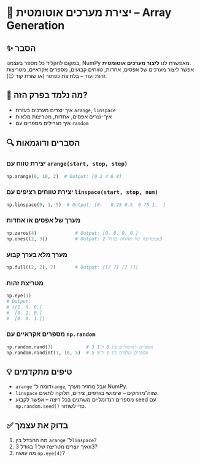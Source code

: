 # 📘 יצירת מערכים אוטומטית – Array Generation

## ✨ הסבר

במקום להקליד כל מספר בעצמנו, NumPy מאפשרת לנו **ליצור מערכים אוטומטית**.  
אפשר ליצור מערכים של אפסים, אחדות, טווחים קבועים, מספרים אקראיים, מטריצות זהות ועוד – בלחיצת כפתור (או שורת קוד 😉).

## 🧠 מה נלמד בפרק הזה?
- איך יוצרים מערכים בעזרת `arange`, `linspace`
- איך יוצרים אפסים, אחדות, מטריצות מלאות
- איך מגרילים מספרים עם `random`

## 🔍 הסברים ודוגמאות

### יצירת טווח עם `arange(start, stop, step)`
```python
np.arange(0, 10, 2)  # Output: [0 2 4 6 8]
```

### יצירת טווחים רציפים עם `linspace(start, stop, num)`
```python
np.linspace(0, 1, 5)  # Output: [0.   0.25 0.5  0.75 1.  ]
```

### מערך של אפסים או אחדות
```python
np.zeros(4)              # Output: [0. 0. 0. 0.]
np.ones((2, 3))          # Output: מטריצה של אחדות בגודל 2x3
```

### מערך מלא בערך קבוע
```python
np.full((2, 2), 7)       # Output: [[7 7] [7 7]]
```

### מטריצת זהות
```python
np.eye(3)
# Output:
# [[1. 0. 0.]
#  [0. 1. 0.]
#  [0. 0. 1.]]
```

### מספרים אקראיים עם `np.random`
```python
np.random.rand(3)            # 3 מספרים רנדומליים בין 0 ל־1
np.random.randint(1, 10, 5)  # 5 מספרים שלמים בין 1 ל־9
```

## 💡 טיפים מתקדמים

* `arange` דומה ל־`range`, אבל מחזיר מערך NumPy.
* `linspace` שווה־מרחקים – שימושי בגרפים, צירים, חלוקה לתאים.
* מספרים רנדומליים משתנים בכל ריצה – אפשר לקבוע seed עם `np.random.seed()` כדי לשחזר.

## ✅ בדוק את עצמך

1. מה ההבדל בין `arange` ל־`linspace`?
2. איך יוצרים מטריצה של 1 בגודל 3x3?
3. מה עושה `np.eye(4)`?
